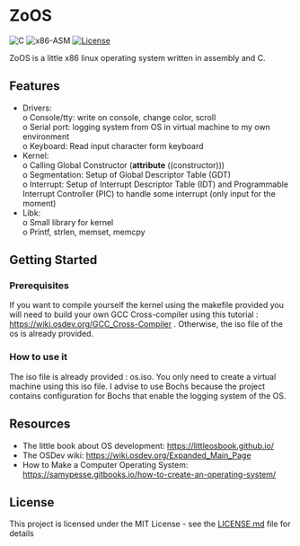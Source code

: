 # ZoOS
![C](https://img.shields.io/badge/C-blue.svg)
![x86-ASM](https://img.shields.io/badge/x86-Assembly-blue.svg)
[![License](https://img.shields.io/badge/license-MIT-blue.svg)](https://opensource.org/licenses/MIT)

ZoOS is a little x86 linux operating system written in assembly and C. 

## Features

-	Drivers:  
  o	Console/tty: write on console, change color, scroll
  <br/>o	Serial port: logging system from OS in virtual machine to my own environment
  <br/>o	Keyboard: Read input character form keyboard
-	Kernel:
  <br/>o	Calling Global Constructor (__attribute__ ((constructor)))
  <br/>o	Segmentation: Setup of Global Descriptor Table (GDT)
  <br/>o	Interrupt: Setup of Interrupt Descriptor Table (IDT) and Programmable Interrupt Controller (PIC) to handle some interrupt (only input for the moment)
-	Libk:
  <br/>o	Small library for kernel
  <br/>o	Printf, strlen, memset, memcpy


## Getting Started

### Prerequisites

If you want to compile yourself the kernel using the makefile provided you will need to build your own GCC Cross-compiler using this tutorial : https://wiki.osdev.org/GCC_Cross-Compiler . Otherwise, the iso file of the os is already provided.

### How to use it

The iso file is already provided : os.iso. You only need to create a virtual machine using this iso file. I advise 
to use Bochs because the project contains configuration for Bochs that enable the logging system of the OS.

## Resources

-	The little book about OS development:  https://littleosbook.github.io/
-	The OSDev wiki: https://wiki.osdev.org/Expanded_Main_Page
-	How to Make a Computer Operating System: https://samypesse.gitbooks.io/how-to-create-an-operating-system/ 

## License

This project is licensed under the MIT License - see the [LICENSE.md](LICENSE.md) file for details
